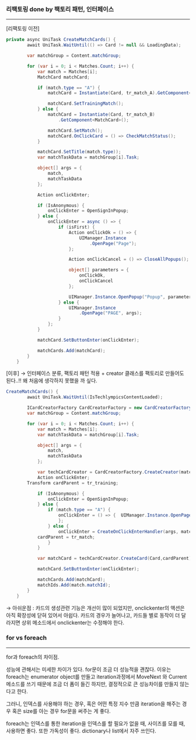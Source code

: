 ### 리팩토링 done by 팩토리 패턴, 인터페이스

---

[리팩토링 이전]

```csharp
private async UniTask CreateMatchCards() {
        await UniTask.WaitUntil(() => Card != null && LoadingData);

        var matchGroup = Content.matchGroup;

        for (var i = 0; i < Matches.Count; i++) {
            var match = Matches[i];
            MatchCard matchCard;

            if (match.type == "A") {
                matchCard = Instantiate(Card, tr_match_A).GetComponent<MatchCard>();

                matchCard.SetTrainingMatch();
            } else {
                matchCard = Instantiate(Card, tr_match_B)
                    .GetComponent<MatchCard>();

                matchCard.SetMatch();
                matchCard.OnClickCard = () => CheckMatchStatus();
            }

            matchCard.SetTitle(match.type));
            var matchTaskData = matchGroup[i].Task;

            object[] args = {
                match,
                matchTaskData
            };

            Action onClickEnter;

            if (IsAnonymous) {
                onClickEnter = OpenSignInPopup;
            } else {
                onClickEnter = async () => {
                    if (isFirst) {
                        Action onClickOk = () => {
                            UIManager.Instance
                                .OpenPage("Page");
                        };

                        Action onClickCancel = () => CloseAllPopups();

                        object[] parameters = {
                            onClickOk,
                            onClickCancel
                        };

                        UIManager.Instance.OpenPopup("Popup", parameters);
                    } else {
                        UIManager.Instance
                            .OpenPage("PAGE", args);
                    }
                };
            }

            matchCard.SetButtonEnter(onClickEnter);

            matchCards.Add(matchCard);
        }
    }
```

[이후] → 인터페이스 분류, 팩토리 패턴 적용 + creator 클래스를 팩토리로 만들어도 된다..!! 왜 처음에 생각하지 못했을 까 싶다.

```csharp
CreateMatchCards() {
        await UniTask.WaitUntil(IsTechlympicsContentLoaded);

        ICardCreatorFactory CardCreatorFactory = new CardCreatorFactory();
        var matchGroup = Content.matchGroup;

        for (var i = 0; i < Matches.Count; i++) {
            var match = Matches[i];
            var matchTaskData = matchGroup[i].Task;

            object[] args = {
                match,
                matchTaskData
            };

            var techCardCreator = CardCreatorFactory.CreateCreator(match.type);
            Action onClickEnter;
	    Transform cardParent = tr_training;

            if (IsAnonymous) {
                onClickEnter = OpenSignInPopup;
            } else {
                if (match.type == "A") {
                    onClickEnter = () => {  UIManager.Instance.OpenPage("Page", args);
                    };
                } else {
                    onClickEnter = CreateOnClickEnterHandler(args, match);
		    cardParent = tr_match;
                }
            }

            var matchCard = techCardCreator.CreateCard(Card,cardParent);

            matchCard.SetButtonEnter(onClickEnter);

            matchCards.Add(matchCard);
            matchIds.Add(match.matchId);
        }
    }
```

→ 아쉬운점 : 카드의 생성관련 기능은 개선이 많이 되었지만, onclickenter의 액션은 아직 확장성에 닫혀 있어서 아쉽다. 카드의 경우가 늘어나고, 카드들 별로 동작이 더 달라지면 상위 메소드에서 onclickenter는 수정해야 한다.

### for vs foreach

---

for과 foreach의 차이점.

성능에 관해서는 미세한 차이가 있다. for문이 조금 더 성능적을 괜찮다. 이유는 foreach는 enumerator object를 만들고 iteration과정에서 MoveNext 와 Current 메소드를 쓰기 때문에 조금 더 폼이 들긴 하지만, 결정적으로 큰 성능차이를 만들지 않는 다고 한다.

그러니, 인덱스를 사용해야 하는 경우, 혹은 어떤 특정 지수 만큼 iteration을 해주는 경우 혹은 size를 아는 경우 for문을 써주는 게 좋다.

foreach는 인덱스를 통한 iteration을 인덱스를 할 필요가 없을 때, 사이즈를 모를 때, 사용하면 좋다. 또한 가독성이 좋다. dictionary나 list에서 자주 쓰인다.
